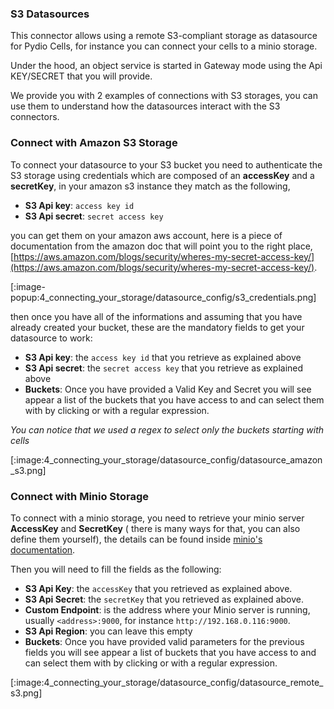 ### S3 Datasources

This connector allows using a remote S3-compliant storage as datasource for Pydio Cells, for instance you can connect your cells to a minio storage.

Under the hood, an object service is started in Gateway mode using the Api KEY/SECRET that you will provide.

We provide you with 2 examples of connections with S3 storages, you can use them to understand how the datasources interact with the S3 connectors.

### Connect with Amazon S3 Storage

To connect your datasource to your S3 bucket you need to authenticate the S3 storage using credentials which are composed of an **accessKey** and a **secretKey**, in your amazon s3 instance they match as the following,

- **S3 Api key**: `access key id`
- **S3 Api secret**: `secret access key`
  
you can get them on your amazon aws account, here is a piece of documentation from the amazon doc that will point you to the right place, [https://aws.amazon.com/blogs/security/wheres-my-secret-access-key/](https://aws.amazon.com/blogs/security/wheres-my-secret-access-key/).

[:image-popup:4_connecting_your_storage/datasource_config/s3_credentials.png]

then once you have all of the informations and assuming that you have already created your bucket, these are the mandatory fields to get your datasource to work:

- **S3 Api key**: the `access key id` that you retrieve as explained above
- **S3 Api secret**: the `secret access key` that you retrieve as explained above
- **Buckets**: Once you have provided a Valid Key and Secret you will see appear a list of the buckets that you have access to and can select them with by clicking or with a regular expression.

_You can notice that we used a regex to select only the buckets starting with cells_

[:image:4_connecting_your_storage/datasource_config/datasource_amazon_s3.png]

### Connect with Minio Storage

To connect with a minio storage, you need to retrieve your minio server **AccessKey** and **SecretKey** ( there is many ways for that, you can also define them yourself), the details can be found inside [minio's documentation](https://docs.minio.io/docs/minio-quickstart-guide.html).

Then you will need to fill the fields as the following:

- **S3 Api Key**: the `accessKey` that you retrieved as explained above.
- **S3 Api Secret**: the `secretKey` that you retrieved as explained above.
- **Custom Endpoint**: is the address where your Minio server is running, usually `<address>:9000`, for instance `http://192.168.0.116:9000`.
- **S3 Api Region**: you can leave this empty
- **Buckets**: Once you have provided valid parameters for the previous fields you will see appear a list of buckets that you have access to and can select them with by clicking or with a regular expression.

[:image:4_connecting_your_storage/datasource_config/datasource_remote_s3.png]